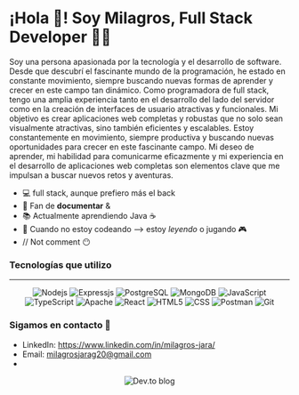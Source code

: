 # ¡Hola :wave:! Soy Milagros, Full Stack Developer 👩‍💻

Soy una persona apasionada por la tecnología y el desarrollo de software. Desde que descubrí el fascinante mundo de la programación, he estado en constante movimiento, siempre buscando nuevas formas de aprender y crecer en este campo tan dinámico. Como programadora de full stack, tengo una amplia experiencia tanto en el desarrollo del lado del servidor como en la creación de interfaces de usuario atractivas y funcionales. Mi objetivo es crear aplicaciones web completas y robustas que no solo sean visualmente atractivas, sino también eficientes y escalables.
Estoy constantemente en movimiento, siempre productiva y buscando nuevas oportunidades para crecer en este fascinante campo. Mi deseo de aprender, mi habilidad para comunicarme eficazmente y mi experiencia en el desarrollo de aplicaciones web completas son elementos clave que me impulsan a buscar nuevos retos y aventuras.

- 💻 full stack, aunque prefiero más el back 
- 💚 Fan de **documentar** & **<prueba y error=aprendizaje/>**
- 📚 Actualmente aprendiendo Java ☕️
- 📖 Cuando no estoy codeando --> estoy *leyendo* o jugando 🎮
- // Not comment 😶

 ### Tecnologías que utilizo
<hr></h>
<div align="center">

![Nodejs](https://img.shields.io/badge/Node.js-339933?style=for-the-badge&logo=nodedotjs&logoColor=white)
![Expressjs](https://img.shields.io/badge/Express.js-000000?style=for-the-badge&logo=express&logoColor=white)
![PostgreSQL](https://img.shields.io/badge/PostgreSQL-316192?style=for-the-badge&logo=postgresql&logoColor=white)
![MongoDB](https://img.shields.io/badge/MongoDB-%234ea94b.svg?style=for-the-badge&logo=mongodb&logoColor=white)
![JavaScript](https://img.shields.io/badge/JavaScript-323330?style=for-the-badge&logo=javascript&logoColor=F7DF1E)
![TypeScript](https://img.shields.io/badge/typescript-%23007ACC.svg?style=for-the-badge&logo=typescript&logoColor=white)
![Apache](https://img.shields.io/badge/apache-%23D42029.svg?style=for-the-badge&logo=apache&logoColor=white)
![React](https://img.shields.io/badge/React-20232A?style=for-the-badge&logo=react&logoColor=61DAFB)
![HTML5](https://img.shields.io/badge/html5-%23E34F26.svg?style=for-the-badge&logo=html5&logoColor=white)
![CSS](https://img.shields.io/badge/CSS3-1572B6?style=for-the-badge&logo=css3&logoColor=white)
![Postman](https://img.shields.io/badge/Postman-FF6C37?style=for-the-badge&logo=Postman&logoColor=white)
![Git](https://img.shields.io/badge/Git-F05032?style=for-the-badge&logo=git&logoColor=white)
</div>

 ### Sigamos en contacto 📱
 
- LinkedIn: https://www.linkedin.com/in/milagros-jara/
- Email: milagrosjarag20@gmail.com
- 
<div align="center">
 
 ![Dev.to blog](https://img.shields.io/badge/dev.to-0A0A0A?style=for-the-badge&logo=dev.to&logoColor=white)
 
</div>


